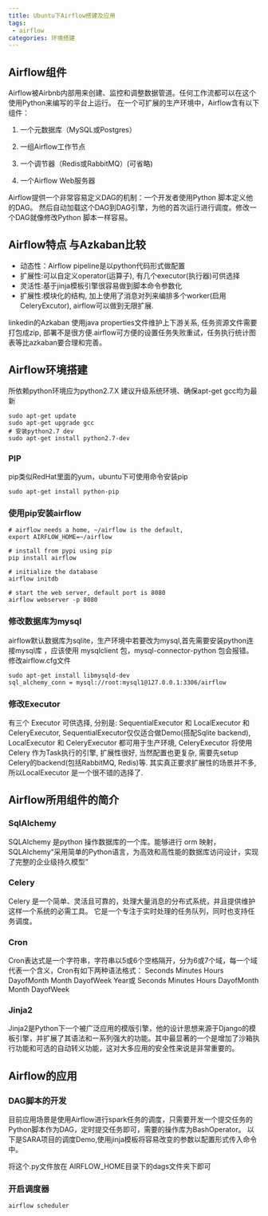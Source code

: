 ```yaml
---
title: Ubuntu下Airflow搭建及应用
tags:
 - airflow
categories: 环境搭建
---
```


## Airflow组件
Airflow被Airbnb内部用来创建、监控和调整数据管道。任何工作流都可以在这个使用Python来编写的平台上运行。
在一个可扩展的生产环境中，Airflow含有以下组件：

1. 一个元数据库（MySQL或Postgres）

2. 一组Airflow工作节点

3. 一个调节器（Redis或RabbitMQ）(可省略)

4. 一个Airflow Web服务器

Airflow提供一个非常容易定义DAG的机制：一个开发者使用Python 脚本定义他的DAG。
然后自动加载这个DAG到DAG引擎，为他的首次运行进行调度。修改一个DAG就像修改Python 脚本一样容易。

## Airflow特点 与Azkaban比较
* 动态性：Airflow pipeline是以python代码形式做配置
* 扩展性:可以自定义operator(运算子), 有几个executor(执行器)可供选择
* 灵活性:基于jinja模板引擎很容易做到脚本命令参数化
* 扩展性:模块化的结构, 加上使用了消息对列来编排多个worker(启用CeleryExcutor), airflow可以做到无限扩展.

linkedin的Azkaban 使用java properties文件维护上下游关系, 任务资源文件需要打包成zip, 部署不是很方便.airflow可方便的设置任务失败重试，任务执行统计图表等比azkaban要合理和完善。

## Airflow环境搭建
所依赖python环境应为python2.7.X
建议升级系统环境、确保apt-get gcc均为最新

```
sudo apt-get update
sudo apt-get upgrade gcc
# 安装python2.7 dev
sudo apt-get install python2.7-dev
```

### PIP
pip类似RedHat里面的yum，ubuntu下可使用命令安装pip
```
sudo apt-get install python-pip
```

### 使用pip安装airflow
```
# airflow needs a home, ~/airflow is the default,
export AIRFLOW_HOME=~/airflow

# install from pypi using pip
pip install airflow

# initialize the database
airflow initdb

# start the web server, default port is 8080
airflow webserver -p 8080
```
### 修改数据库为mysql
airflow默认数据库为sqlite，生产环境中若要改为mysql,首先需要安装python连接mysql库 ，应该使用 mysqlclient 包，mysql-connector-python 包会报错。
修改airflow.cfg文件
```
sudo apt-get install libmysqld-dev
sql_alchemy_conn = mysql://root:mysql1@127.0.0.1:3306/airflow
```

###  修改Executor
有三个 Executor 可供选择, 分别是: SequentialExecutor 和 LocalExecutor 和 CeleryExecutor, SequentialExecutor仅仅适合做Demo(搭配Sqlite backend), LocalExecutor 和 CeleryExecutor 都可用于生产环境, CeleryExecutor 将使用 Celery 作为Task执行的引擎, 扩展性很好, 当然配置也更复杂, 需要先setup Celery的backend(包括RabbitMQ, Redis)等. 其实真正要求扩展性的场景并不多, 所以LocalExecutor 是一个很不错的选择了.

## Airflow所用组件的简介
### SqlAlchemy
SQLAlchemy 是python 操作数据库的一个库。能够进行 orm 映射，SQLAlchemy“采用简单的Python语言，为高效和高性能的数据库访问设计，实现了完整的企业级持久模型”
### Celery
Celery 是一个简单、灵活且可靠的，处理大量消息的分布式系统，并且提供维护这样一个系统的必需工具。
它是一个专注于实时处理的任务队列，同时也支持任务调度。
### Cron
Cron表达式是一个字符串，字符串以5或6个空格隔开，分为6或7个域，每一个域代表一个含义，Cron有如下两种语法格式：
Seconds Minutes Hours DayofMonth Month DayofWeek Year或
Seconds Minutes Hours DayofMonth Month DayofWeek
### Jinja2
Jinja2是Python下一个被广泛应用的模版引擎，他的设计思想来源于Django的模板引擎，并扩展了其语法和一系列强大的功能。其中最显著的一个是增加了沙箱执行功能和可选的自动转义功能，这对大多应用的安全性来说是非常重要的。

## Airflow的应用
### DAG脚本的开发
目前应用场景是使用Airflow进行spark任务的调度，只需要开发一个提交任务的Python脚本作为DAG，定时提交任务即可，需要的操作库为BashOperator。
以下是SARA项目的调度Demo,使用jinja模板将容易改变的参数以配置形式传入命令中。

将这个.py文件放在 AIRFLOW_HOME目录下的dags文件夹下即可
### 开启调度器
```
airflow scheduler  
```
